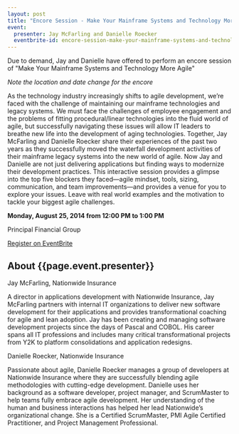 ```yaml
---
layout: post
title: "Encore Session - Make Your Mainframe Systems and Technology More Agile"
event:
  presenter: Jay McFarling and Danielle Roecker
  eventbrite-id: encore-session-make-your-mainframe-systems-and-technology-more-agile-tickets-125176797
---
```


Due to demand, Jay and Danielle have offered to perform an encore session of "Make Your Mainframe Systems and Technology More Agile"

*Note the location and date change for the encore*

As the technology industry increasingly shifts to agile development, we’re faced with the challenge of maintaining our mainframe technologies and legacy systems. We must face the challenges of employee engagement and the problems of fitting procedural/linear technologies into the fluid world of agile, but successfully navigating these issues will allow IT leaders to breathe new life into the development of aging technologies. Together, Jay McFarling and Danielle Roecker share their experiences of the past two years as they successfully moved the waterfall development activities of their mainframe legacy systems into the new world of agile. Now Jay and Danielle are not just delivering applications but finding ways to modernize their development practices. This interactive session provides a glimpse into the top five blockers they faced―agile mindset, tools, sizing, communication, and team improvements―and provides a venue for you to explore your issues. Leave with real world examples and the motivation to tackle your biggest agile challenges.


 **Monday, August 25, 2014 from 12:00 PM to 1:00 PM**

Principal Financial Group

<a class="btn" title="EventBrite Registration"
href="http://www.eventbrite.com/e/{{page.event.eventbrite-id}}"
target="_blank">Register on EventBrite</a>

## About {{page.event.presenter}}
Jay McFarling, Nationwide Insurance

A director in applications development with Nationwide Insurance, Jay McFarling partners with internal IT organizations to deliver new software development for their applications and provides transformational coaching for agile and lean adoption. Jay has been creating and managing software development projects since the days of Pascal and COBOL. His career spans all IT professions and includes many critical transformational projects from Y2K to platform consolidations and application redesigns.

Danielle Roecker, Nationwide Insurance

Passionate about agile, Danielle Roecker manages a group of developers at Nationwide Insurance where they are successfully blending agile methodologies with cutting-edge development. Danielle uses her background as a software developer, project manager, and ScrumMaster to help teams fully embrace agile development. Her understanding of the human and business interactions has helped her lead Nationwide’s organizational change. She is a Certified ScrumMaster, PMI Agile Certified Practitioner, and Project Management Professional.
